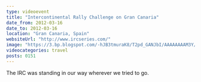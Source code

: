 ```yaml
---
type: videoevent
title: "Intercontinental Rally Challenge on Gran Canaria"
date_from: 2012-03-16
date_to: 2012-03-16
location: "Gran Canaria, Spain"
websiteUrl: "http://www.ircseries.com/"
image: "https://3.bp.blogspot.com/-hJB3tmuraK8/T2pd_GANJbI/AAAAAAAAM3Y/ZAHOOtqAdlE/s1600/dsc00343.picasaweb.jpg"
videocategories: travel
posts: 0151
---
```


The IRC was standing in our way wherever we tried to go. 

